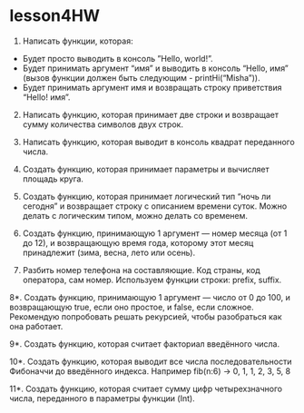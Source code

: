 # lesson4HW
1. Написать функции, которая:
- Будет просто выводить в консоль ”Hello, world!”.
- Будет принимать аргумент “имя” и выводить в консоль “Hello, имя” (вызов функции
должен быть следующим - printHi(“Misha”)).
- Будет принимать аргумент имя и возвращать строку приветствия “Hello! имя”.

2. Написать функцию, которая принимает две строки и возвращает сумму количества
символов двух строк.

3. Написать функцию, которая выводит в консоль квадрат переданного числа.

4. Создать функцию, которая принимает параметры и вычисляет площадь круга.

5. Создать функцию, которая принимает логический тип “ночь ли сегодня” и возвращает
строку с описанием времени суток. Можно делать с логическим типом, можно делать со временем.

6. Создать функцию, принимающую 1 аргумент — номер месяца (от 1 до 12), и
возвращающую время года, которому этот месяц принадлежит (зима, весна, лето или
осень).

7. Разбить номер телефона на составляющие. Код страны, код оператора, сам номер. 
Используем функции строки: prefix, suffix.

8*. Создать функцию, принимающую 1 аргумент — число от 0 до 100, и возвращающую
true, если оно простое, и false, если сложное. Рекомендую попробовать решать рекурсией, чтобы разобраться как она работает.

9*. Создать функцию, которая считает факториал введённого числа.

10*. Создать функцию, которая выводит все числа последовательности Фибоначчи до
введённого индекса. Например fib(n:6) -> 0, 1, 1, 2, 3, 5, 8

11*. Создать функцию, которая считает сумму цифр четырехзначного числа,
переданного в параметры функции (Int).
